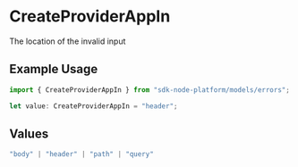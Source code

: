 # CreateProviderAppIn

The location of the invalid input

## Example Usage

```typescript
import { CreateProviderAppIn } from "sdk-node-platform/models/errors";

let value: CreateProviderAppIn = "header";
```

## Values

```typescript
"body" | "header" | "path" | "query"
```
